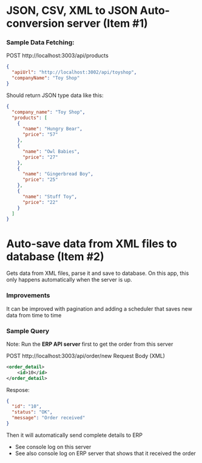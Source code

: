 # JSON, CSV, XML to JSON Auto-conversion server (Item #1)

### Sample Data Fetching:

POST http://localhost:3003/api/products
```json
{
  "apiUrl": "http://localhost:3002/api/toyshop",
  "companyName": "Toy Shop"
}
```
Should return JSON type data like this:
```json
{
  "company_name": "Toy Shop",
  "products": [
    {
      "name": "Hungry Bear",
      "price": "57"
    },
    {
      "name": "Owl Babies",
      "price": "27"
    },
    {
      "name": "Gingerbread Boy",
      "price": "25"
    },
    {
      "name": "Stuff Toy",
      "price": "22"
    }
  ]
}
```

# Auto-save data from XML files to database (Item #2)

Gets data from XML files, parse it and save to database.
On this app, this only happens automatically when the server is up.

### Improvements
It can be improved with pagination and adding a scheduler that saves
new data from time to time

### Sample Query
Note: Run the **ERP API server** first to get the order from this server

POST http://localhost:3003/api/order/new
Request Body (XML)

```xml
<order_detail>
    <id>10</id>
</order_detail>
```

Respose:
```json
{
  "id": "10",
  "status": "OK",
  "message": "Order received"
}
```

Then it will automatically send complete details to ERP
- See console log on this server
- See also console log on ERP server that shows that it received the order
